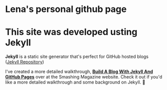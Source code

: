 Lena's personal github page
====






# This site was developed usting Jekyll

**Jekyll** is a static site generator that's perfect for GitHub hosted blogs ([Jekyll Repository](https://github.com/jekyll/jekyll))

I've created a more detailed walkthrough, [**Build A Blog With Jekyll And GitHub Pages**](http://www.smashingmagazine.com/2014/08/01/build-blog-jekyll-github-pages/) over at the Smashing Magazine website. Check it out if you'd like a more detailed walkthrough and some background on Jekyll. :metal:
